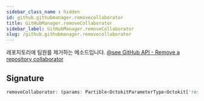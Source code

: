 ```yaml
---
sidebar_class_name : hidden
id: github.githubmanager.removecollaborator
title: GitHubManager.removeCollaborator
sidebar_label: GitHubManager.removeCollaborator
slug: /github.githubmanager.removecollaborator
---
```






레포지토리에 팀원를 제거하는 메소드입니다. [@see GitHub API - Remove a repository collaborator](https://docs.github.com/en/rest/collaborators/collaborators?apiVersion=2022-11-28#remove-a-repository-collaborator)

## Signature

```typescript
removeCollaborator: (params: Partible<OctokitParameterType<Octokit['rest']['repos']['removeCollaborator']>, 'repo' | 'owner' | 'username'>) => Promise<void>;
```
